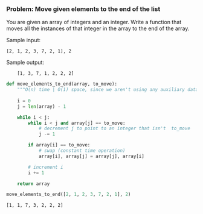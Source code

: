 ### Problem: Move given elements to the end of the list
You are given an array of integers and an integer.
Write a function that moves all the instances of that integer in the array to
the end of the array.

Sample input: 
```
[2, 1, 2, 3, 7, 2, 1], 2
```

Sample output: 
```    
    [1, 3, 7, 1, 2, 2, 2]
```


```python
def move_elements_to_end(array, to_move):
    """O(n) time | O(1) space, since we aren't using any auxiliary data structure."""
    
    i = 0
    j = len(array) - 1

    while i < j:
        while i < j and array[j] == to_move:
            # decrement j to point to an integer that isn't  to_move
            j -= 1

        if array[i] == to_move:
            # swap (constant time operation)
            array[i], array[j] = array[j], array[i]

        # increment i
        i += 1

    return array
```


```python
move_elements_to_end([2, 1, 2, 3, 7, 2, 1], 2)
```




    [1, 1, 7, 3, 2, 2, 2]




```python

```
